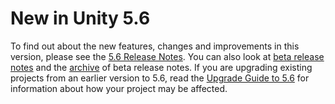  
# New in Unity 5.6 
 To find out about the new features, changes and improvements in this version, please see the [5.6 Release Notes](https://unity3d.com/unity/whats-new/unity-5.6.0). 
 You can also look at [beta release notes](https://unity3d.com/unity/beta#notes) and the [archive](https://unity3d.com/unity/beta/archive) of beta release notes. 
 If you are upgrading existing projects from an earlier version to 5.6, read the [Upgrade Guide to 5.6](http://docs.google.com/UpgradeGuide56) for information about how your project may be affected.